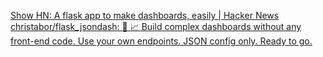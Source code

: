 
[Show HN: A flask app to make dashboards, easily | Hacker News](https://news.ycombinator.com/item?id=12466625)
[christabor/flask_jsondash: :snake: :chart_with_upwards_trend: Build complex dashboards without any front-end code. Use your own endpoints. JSON config only. Ready to go.](https://github.com/christabor/flask_jsondash)
